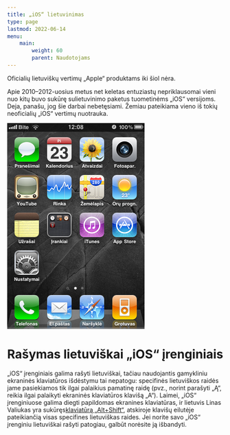 ```yaml
---
title: „iOS“ lietuvinimas
type: page
lastmod: 2022-06-14
menu:
    main:
        weight: 60
        parent: Naudotojams
---
```


Oficialių lietuviškų vertimų „Apple“ produktams iki šiol nėra.

Apie 2010–2012-uosius metus net keletas entuziastų nepriklausomai vieni nuo kitų buvo sukūrę sulietuvinimo paketus
tuometinėms „iOS“ versijoms. Deja, panašu, jog šie darbai nebetęsiami. Žemiau pateikiama vieno iš tokių neoficialių
„iOS“ vertimų nuotrauka.

![Sulietuvinta „iPhone“ sąsaja](iOS_lt.jpg "Sulietuvinta „iPhone“ sąsaja")

Rašymas lietuviškai „iOS“ įrenginiais
=====================================

„iOS“ įrenginiais galima rašyti lietuviškai, tačiau naudojantis gamykliniu ekraninės klaviatūros išdėstymu tai nepatogu:
specifinės lietuviškos raidės jame pasiekiamos tik ilgai palaikius pamatinę raidę (pvz., norint parašyti „Ą“, reikia
ilgai palaikyti ekraninės klaviatūros klavišą „A“). Laimei, „iOS“ įrenginiuose galima diegti papildomas ekranines
klaviatūras, ir lietuvis Linas Valiukas yra sukūręs[klaviatūrą „Alt+Shift“](https://www.altshiftkeyboard.com/lt/),
atskiroje klavišų eilutėje pateikiančią visas specifines lietuviškas raides. Jei norite savo „iOS“ įrenginiu lietuviškai
rašyti patogiau, galbūt norėsite ją išbandyti.
